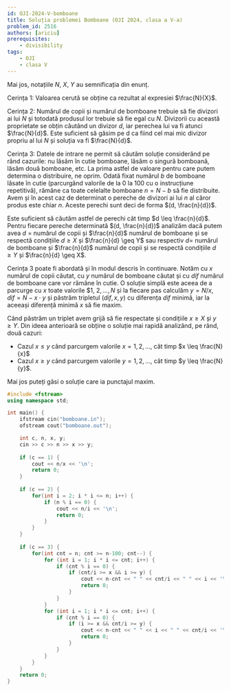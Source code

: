 ```yaml
---
id: OJI-2024-V-bomboane
title: Soluția problemei Bomboane (OJI 2024, clasa a V-a)
problem_id: 2516
authors: [ariciu]
prerequisites:
    - divisibility
tags:
    - OJI
    - clasa V
---
```


Mai jos, notațiile $N$, $X$, $Y$ au semnificația din enunț.

Cerința 1: Valoarea cerută se obține ca rezultat al expresiei $\frac{N}{X}$.

Cerința 2: Numărul de copii și numărul de bomboane trebuie să fie divizori ai
lui $N$ și totodată produsul lor trebuie să fie egal cu $N$. Divizorii cu
această proprietate se obțin căutând un divizor $d$, iar perechea lui va fi
atunci $\frac{N}{d}$. Este suficient să găsim pe d ca fiind cel mai mic divizor
propriu al lui $N$ și soluția va fi $\frac{N}{d}$.

Cerința 3: Datele de intrare ne permit să căutăm soluție considerând pe rând
cazurile: nu lăsăm în cutie bomboane, lăsăm o singură bomboană, lăsăm două
bomboane, etc. La prima astfel de valoare pentru care putem determina o
distribuire, ne oprim. Odată fixat numărul $b$ de bomboane lăsate în cutie
(parcurgând valorile de la 0 la 100 cu o instrucțiune repetitivă), rămâne ca
toate celelalte bomboane $n = N − b$ să fie distribuite. Avem și în acest caz de
determinat o pereche de divizori ai lui $n$ al căror produs este chiar $n$.
Aceste perechi sunt deci de forma $(d, \frac{n}{d})$.

Este suficient să căutăm astfel de perechi cât timp $d \leq \frac{n}{d}$. Pentru
fiecare pereche determinată $(d, \frac{n}{d})$ analizăm dacă putem avea $d$ =
numărul de copii și $\frac{n}{d}$ numărul de bomboane și se respectă condițiile
$d \geq X$ și $\frac{n}{d} \geq Y$ sau respectiv $d =$ numărul de bomboane și
$\frac{n}{d}$ numărul de copii și se respectă condițiile $d \geq Y$ și
$\frac{n}{d} \geq X$.

Cerința 3 poate fi abordată și în modul descris în continuare. Notăm cu $x$
numărul de copii căutat, cu $y$ numărul de bomboane căutat și cu $dif$ numărul
de bomboane care vor rămâne în cutie. O soluție simplă este aceea de a parcurge
cu $x$ toate valorile $1, $2, \dots, N$ și la fiecare pas calculăm $y = N/x$,
$dif = N − x \cdot y$ și păstrăm tripletul $(dif, x, y)$ cu diferența $dif$
minimă, iar la aceeași diferență minimă $x$ să fie maxim.

Când păstrăm un triplet avem grijă să fie respectate și condițiile $x \geq X$ și
$y \geq Y$. Din ideea anterioară se obține o soluție mai rapidă analizând, pe
rând, două cazuri:

- Cazul $x \leq y$ când parcurgem valorile $x = 1, 2, \dots$, cât timp $x \leq
  \frac{N}{x}$
- Cazul $x \geq y$ când parcurgem valorile $y = 1, 2, \dots$, cât timp $y \leq
  \frac{N}{y}$.

Mai jos puteți găsi o soluție care ia punctajul maxim.

```cpp
#include <fstream>
using namespace std;

int main() {
    ifstream cin("bomboane.in");
    ofstream cout("bomboane.out");

    int c, n, x, y;
    cin >> c >> n >> x >> y;
    
    if (c == 1) {
        cout << n/x << '\n';
        return 0;
    }
    
    if (c == 2) {
        for(int i = 2; i * i <= n; i++) {
            if (n % i == 0) {
                cout << n/i << '\n';
                return 0;
            }
        }
    }
    
    if (c == 3) {
        for(int cnt = n; cnt >= n-100; cnt--) {
            for (int i = 1; i * i <= cnt; i++) {
                if (cnt % i == 0) {
                    if (cnt/i >= x && i >= y) {
                        cout << n-cnt << " " << cnt/i << " " << i << '\n';
                        return 0;
                    }
                }
            }
            for (int i = 1; i * i <= cnt; i++) {
                if (cnt % i == 0) {
                    if (i >= x && cnt/i >= y) {
                        cout << n-cnt << " " << i << " " << cnt/i << '\n';
                        return 0;
                    }
                }
            }
        }
    }
    return 0;
}
```
